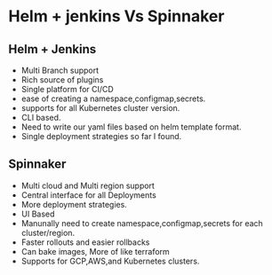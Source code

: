 # Helm + jenkins Vs Spinnaker

## Helm + Jenkins

* Multi Branch support
* Rich source of plugins
* Single platform for CI/CD
* ease of creating a namespace,configmap,secrets.
* supports for all Kubernetes cluster version.
* CLI based.
* Need to write our yaml files based on helm template format.
* Single deployment strategies so far I found.

## Spinnaker

* Multi cloud and Multi region support
* Central interface for all Deployments
* More deployment strategies.
* UI Based
* Manunally need to create namespace,configmap,secrets for each cluster/region.
* Faster rollouts and easier rollbacks
* Can bake images, More of like terraform
* Supports for GCP,AWS,and Kubernetes clusters.

